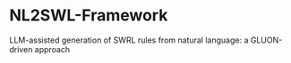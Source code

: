 # NL2SWL-Framework
LLM-assisted generation of SWRL rules from natural language: a GLUON-driven approach 
